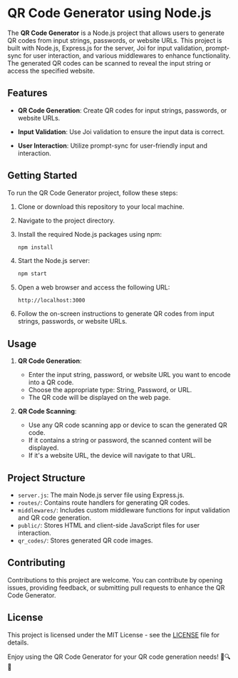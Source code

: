
# QR Code Generator using Node.js

The **QR Code Generator** is a Node.js project that allows users to generate QR codes from input strings, passwords, or website URLs. This project is built with Node.js, Express.js for the server, Joi for input validation, prompt-sync for user interaction, and various middlewares to enhance functionality. The generated QR codes can be scanned to reveal the input string or access the specified website.


## Features

- **QR Code Generation**: Create QR codes for input strings, passwords, or website URLs.

- **Input Validation**: Use Joi validation to ensure the input data is correct.

- **User Interaction**: Utilize prompt-sync for user-friendly input and interaction.

## Getting Started

To run the QR Code Generator project, follow these steps:

1. Clone or download this repository to your local machine.

2. Navigate to the project directory.

3. Install the required Node.js packages using npm:

   ```bash
   npm install
   ```

4. Start the Node.js server:

   ```bash
   npm start
   ```

5. Open a web browser and access the following URL:

   ```
   http://localhost:3000
   ```

6. Follow the on-screen instructions to generate QR codes from input strings, passwords, or website URLs.

## Usage

1. **QR Code Generation**:
   - Enter the input string, password, or website URL you want to encode into a QR code.
   - Choose the appropriate type: String, Password, or URL.
   - The QR code will be displayed on the web page.

2. **QR Code Scanning**:
   - Use any QR code scanning app or device to scan the generated QR code.
   - If it contains a string or password, the scanned content will be displayed.
   - If it's a website URL, the device will navigate to that URL.

## Project Structure

- `server.js`: The main Node.js server file using Express.js.
- `routes/`: Contains route handlers for generating QR codes.
- `middlewares/`: Includes custom middleware functions for input validation and QR code generation.
- `public/`: Stores HTML and client-side JavaScript files for user interaction.
- `qr_codes/`: Stores generated QR code images.

## Contributing

Contributions to this project are welcome. You can contribute by opening issues, providing feedback, or submitting pull requests to enhance the QR Code Generator.

## License

This project is licensed under the MIT License - see the [LICENSE](LICENSE) file for details.

Enjoy using the QR Code Generator for your QR code generation needs! 📲🔍🚀
